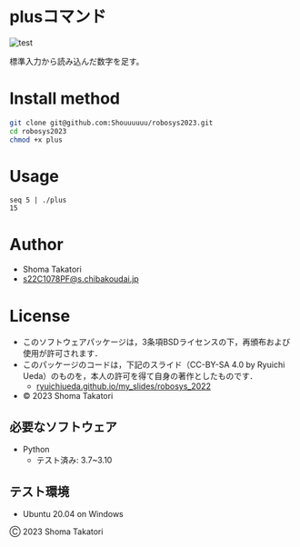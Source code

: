 # plusコマンド
![test](https://github.com/Shouuuuuu/robosys2023/actions/workflows/test.yml/badge.svg)

標準入力から読み込んだ数字を足す。

# Install method
```bash
git clone git@github.com:Shouuuuuu/robosys2023.git
cd robosys2023
chmod +x plus
```

# Usage
```
seq 5 | ./plus
15
```

# Author
* Shoma Takatori
* s22C1078PF@s.chibakoudai.jp

# License
* このソフトウェアパッケージは，3条項BSDライセンスの下，再頒布および使用が許可されます．
* このパッケージのコードは，下記のスライド（CC-BY-SA 4.0 by Ryuichi Ueda）のものを，本人の許可を得て自身の著作としたものです．
    * [ryuichiueda.github.io/my_slides/robosys_2022](https://github.com/ryuichiueda/my_slides/tree/master/robosys_2022)
* © 2023 Shoma Takatori

## 必要なソフトウェア
* Python
  * テスト済み: 3.7~3.10

## テスト環境
* Ubuntu 20.04 on Windows

Ⓒ 2023 Shoma Takatori
